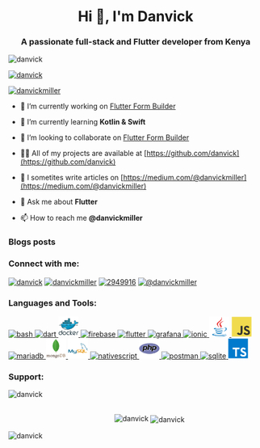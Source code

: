 <h1 align="center">Hi 👋, I'm Danvick</h1>
<h3 align="center">A passionate full-stack and Flutter developer from Kenya</h3>

<p align="left"> <img src="https://komarev.com/ghpvc/?username=danvick&label=Profile%20views&color=0e75b6&style=flat" alt="danvick" /> </p>

<p align="left"> <a href="https://github.com/ryo-ma/github-profile-trophy"><img src="https://github-profile-trophy.vercel.app/?username=danvick" alt="danvick" /></a> </p>

<p align="left"> <a href="https://twitter.com/danvickmiller" target="blank"><img src="https://img.shields.io/twitter/follow/danvickmiller?logo=twitter&style=for-the-badge" alt="danvickmiller" /></a> </p>

- 🔭 I’m currently working on [Flutter Form Builder](https://github.com/flutter-form-builder-ecosystem/flutter_form_builder)

- 🌱 I’m currently learning **Kotlin & Swift**

- 👯 I’m looking to collaborate on [Flutter Form Builder](https://github.com/flutter-form-builder-ecosystem/flutter_form_builder)

- 👨‍💻 All of my projects are available at [https://github.com/danvick](https://github.com/danvick)

- 📝 I sometites write articles on [https://medium.com/@danvickmiller](https://medium.com/@danvickmiller)

- 💬 Ask me about **Flutter**

- 📫 How to reach me **@danvickmiller**

### Blogs posts
<!-- BLOG-POST-LIST:START -->
<!-- BLOG-POST-LIST:END -->

<h3 align="left">Connect with me:</h3>
<p align="left">
<a href="https://dev.to/danvick" target="blank"><img align="center" src="https://raw.githubusercontent.com/rahuldkjain/github-profile-readme-generator/master/src/images/icons/Social/devto.svg" alt="danvick" height="30" width="40" /></a>
<a href="https://twitter.com/danvickmiller" target="blank"><img align="center" src="https://raw.githubusercontent.com/rahuldkjain/github-profile-readme-generator/master/src/images/icons/Social/twitter.svg" alt="danvickmiller" height="30" width="40" /></a>
<a href="https://stackoverflow.com/users/2949916" target="blank"><img align="center" src="https://raw.githubusercontent.com/rahuldkjain/github-profile-readme-generator/master/src/images/icons/Social/stack-overflow.svg" alt="2949916" height="30" width="40" /></a>
<a href="https://medium.com/@danvickmiller" target="blank"><img align="center" src="https://raw.githubusercontent.com/rahuldkjain/github-profile-readme-generator/master/src/images/icons/Social/medium.svg" alt="@danvickmiller" height="30" width="40" /></a>
</p>

<h3 align="left">Languages and Tools:</h3>
<p align="left"> <a href="https://www.gnu.org/software/bash/" target="_blank" rel="noreferrer"> <img src="https://www.vectorlogo.zone/logos/gnu_bash/gnu_bash-icon.svg" alt="bash" width="40" height="40"/> </a> <a href="https://dart.dev" target="_blank" rel="noreferrer"> <img src="https://www.vectorlogo.zone/logos/dartlang/dartlang-icon.svg" alt="dart" width="40" height="40"/> </a> <a href="https://www.docker.com/" target="_blank" rel="noreferrer"> <img src="https://raw.githubusercontent.com/devicons/devicon/master/icons/docker/docker-original-wordmark.svg" alt="docker" width="40" height="40"/> </a> <a href="https://firebase.google.com/" target="_blank" rel="noreferrer"> <img src="https://www.vectorlogo.zone/logos/firebase/firebase-icon.svg" alt="firebase" width="40" height="40"/> </a> <a href="https://flutter.dev" target="_blank" rel="noreferrer"> <img src="https://www.vectorlogo.zone/logos/flutterio/flutterio-icon.svg" alt="flutter" width="40" height="40"/> </a> <a href="https://grafana.com" target="_blank" rel="noreferrer"> <img src="https://www.vectorlogo.zone/logos/grafana/grafana-icon.svg" alt="grafana" width="40" height="40"/> </a> <a href="https://ionicframework.com" target="_blank" rel="noreferrer"> <img src="https://upload.wikimedia.org/wikipedia/commons/d/d1/Ionic_Logo.svg" alt="ionic" width="40" height="40"/> </a> <a href="https://www.java.com" target="_blank" rel="noreferrer"> <img src="https://raw.githubusercontent.com/devicons/devicon/master/icons/java/java-original.svg" alt="java" width="40" height="40"/> </a> <a href="https://developer.mozilla.org/en-US/docs/Web/JavaScript" target="_blank" rel="noreferrer"> <img src="https://raw.githubusercontent.com/devicons/devicon/master/icons/javascript/javascript-original.svg" alt="javascript" width="40" height="40"/> </a> <a href="https://mariadb.org/" target="_blank" rel="noreferrer"> <img src="https://www.vectorlogo.zone/logos/mariadb/mariadb-icon.svg" alt="mariadb" width="40" height="40"/> </a> <a href="https://www.mongodb.com/" target="_blank" rel="noreferrer"> <img src="https://raw.githubusercontent.com/devicons/devicon/master/icons/mongodb/mongodb-original-wordmark.svg" alt="mongodb" width="40" height="40"/> </a> <a href="https://www.mysql.com/" target="_blank" rel="noreferrer"> <img src="https://raw.githubusercontent.com/devicons/devicon/master/icons/mysql/mysql-original-wordmark.svg" alt="mysql" width="40" height="40"/> </a> <a href="https://nativescript.org/" target="_blank" rel="noreferrer"> <img src="https://raw.githubusercontent.com/detain/svg-logos/780f25886640cef088af994181646db2f6b1a3f8/svg/nativescript.svg" alt="nativescript" width="40" height="40"/> </a> <a href="https://www.php.net" target="_blank" rel="noreferrer"> <img src="https://raw.githubusercontent.com/devicons/devicon/master/icons/php/php-original.svg" alt="php" width="40" height="40"/> </a> <a href="https://postman.com" target="_blank" rel="noreferrer"> <img src="https://www.vectorlogo.zone/logos/getpostman/getpostman-icon.svg" alt="postman" width="40" height="40"/> </a> <a href="https://www.sqlite.org/" target="_blank" rel="noreferrer"> <img src="https://www.vectorlogo.zone/logos/sqlite/sqlite-icon.svg" alt="sqlite" width="40" height="40"/> </a> <a href="https://www.typescriptlang.org/" target="_blank" rel="noreferrer"> <img src="https://raw.githubusercontent.com/devicons/devicon/master/icons/typescript/typescript-original.svg" alt="typescript" width="40" height="40"/> </a> </p>

<h3 align="left">Support:</h3>
<p><a href="https://www.buymeacoffee.com/danvick"> <img align="left" src="https://cdn.buymeacoffee.com/buttons/v2/default-yellow.png" height="50" width="210" alt="danvick" /></a></p><br><br>

<p><img align="left" src="https://github-readme-stats.vercel.app/api/top-langs?username=danvick&show_icons=true&locale=en&layout=compact" alt="danvick" /></p>

<p>&nbsp;<img align="center" src="https://github-readme-stats.vercel.app/api?username=danvick&show_icons=true&locale=en" alt="danvick" /></p>

<p><img align="center" src="https://github-readme-streak-stats.herokuapp.com/?user=danvick&" alt="danvick" /></p>

